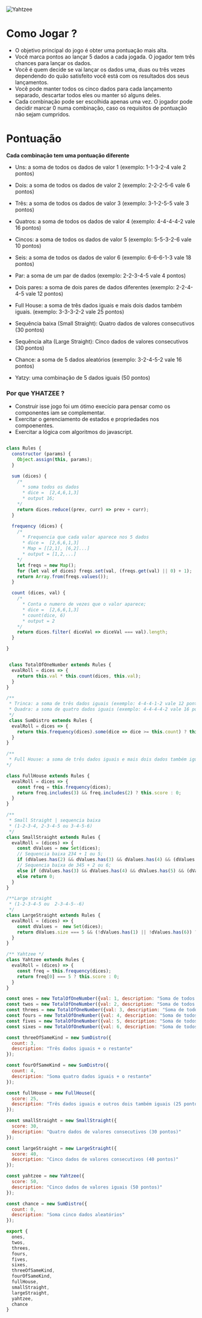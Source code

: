 
![Yahtzee](https://github.com/JeanFragaJS/yahtzee-game/blob/master/assets/yahtzee-wide.png?raw=true)

# Como Jogar ? 

- O objetivo principal do jogo é obter uma pontuação mais alta.
- Você marca pontos ao lançar 5 dados a cada jogada. O jogador tem três chances para lançar os dados.
- Você é quem decide se vai lançar os dados uma, duas ou três vezes dependendo do quão satisfeito você está com os resultados dos seus lançamentos.
- Você pode manter todos os cinco dados para cada lançamento separado, descartar todos eles ou manter só alguns deles.
- Cada combinação pode ser escolhida apenas uma vez. O jogador pode decidir marcar 0 numa combinação, caso os requisitos de pontuação não sejam cumpridos.

# Pontuação

**Cada combinação tem uma pontuação diferente**

- Uns: a soma de todos os dados de valor 1 (exemplo: 1-1-3-2-4 vale 2 pontos)
- Dois: a soma de todos os dados de valor 2 (exemplo: 2-2-2-5-6 vale 6 pontos) 
- Três: a soma de todos os dados de valor 3 (exemplo: 3-1-2-5-5 vale 3 pontos)
- Quatros: a soma de todos os dados de valor 4 (exemplo: 4-4-4-4-2 vale 16 pontos)
- Cincos: a soma de todos os dados de valor 5 (exemplo: 5-5-3-2-6 vale 10 pontos)
- Seis: a soma de todos os dados de valor 6 (exemplo: 6-6-6-1-3 vale 18 pontos)

- Par: a soma de um par de dados (exemplo: 2-2-3-4-5 vale 4 pontos)
- Dois pares: a soma de dois pares de dados diferentes (exemplo: 2-2-4-4-5 vale 12 pontos)
- Full House: a soma de três dados iguais e mais dois dados também iguais. (exemplo: 3-3-3-2-2 vale 25 pontos)
- Sequência baixa (Small Straight): Quatro dados de valores consecutivos (30 pontos)
- Sequência alta (Large Straight): Cinco dados de valores consecutivos (30 pontos)
- Chance: a soma de 5 dados aleatórios (exemplo: 3-2-4-5-2 vale 16 pontos)
- Yatzy: uma combinação de 5 dados iguais (50 pontos)

### Por que YHATZEE ? 

- Construir isse jogo foi um ótimo execício para pensar como os componentes iam se complementar.
- Exercitar o gerenciamento de estados e propriedades nos compoenentes. 
- Exercitar a lógica com algoritmos do javascript.

```JavaScript

class Rules {
  constructor (params) {
    Object.assign(this, params);
  }

  sum (dices) {
    /* 
      * soma todos os dados
      * dice =  [2,4,6,1,3]
      * output 16;
    */  
    return dices.reduce((prev, curr) => prev + curr); 
  }

  frequency (dices) {
    /* 
      * Frequencia que cada valor aparece nos 5 dados
      * dice =  [2,6,6,1,3]
      * Map = [[2,1], [6,2]...]
      * output = [1,2,...]
    */ 
    let freqs = new Map();
    for (let val of dices) freqs.set(val, (freqs.get(val) || 0) + 1);
    return Array.from(freqs.values()); 
  }

  count (dices, val) {
    /* 
      * Conta o numero de vezes que o valor aparece; 
      * dice =  [2,6,6,1,3]
      * count(dice, 6)
      * output = 2
    */ 
    return dices.filter( diceVal => diceVal === val).length;
  }

}


 class TotalOfOneNumber extends Rules {
  evalRoll = dices => {
    return this.val * this.count(dices, this.val); 
  }
}

/**
 * Trinca: a soma de três dados iguais (exemplo: 4-4-4-1-2 vale 12 pontos)
 * Quadra: a soma de quatro dados iguais (exemplo: 4-4-4-4-2 vale 16 pontos)
 */
 class SumDistro extends Rules {
  evalRoll = dices => {
    return this.frequency(dices).some(dice => dice >= this.count) ? this.sum(dices) : 0; 
  }
}

/**
 * Full House: a soma de três dados iguais e mais dois dados também iguais. (exemplo: 3-3-3-2-2 vale 13 pontos)
*/

class FullHouse extends Rules {
  evalRoll = dices => {
    const freq = this.frequency(dices);
    return freq.includes(3) && freq.includes(2) ? this.score : 0;
  }
}

/**
 * Small Straight | sequencia baixa 
 * (1-2-3-4, 2-3-4-5 ou 3-4-5-6)
 */
class SmallStraight extends Rules {
  evalRoll = (dices) => {
    const dValues = new Set(dices);
    // Sequencia baixa 234 + 1 ou 5; 
    if (dValues.has(2) && dValues.has(3) && dValues.has(4) && (dValues.has(1) || dValues.has(5)) ) return this.score;
    // Sequencia baixa de 345 + 2 ou 6; 
    else if (dValues.has(3) && dValues.has(4) && dValues.has(5) && (dValues.has(2) || dValues.has(6)) ) return this.score;
    else return 0;
  }
}

/**Large straight
 * (1-2-3-4-5 ou  2-3-4-5--6)
 */
class LargeStraight extends Rules {
  evalRoll = (dices) => {
    const dValues =  new Set(dices);
    return dValues.size === 5 && (!dValues.has(1) || !dValues.has(6)) ? this.score : 0;
  }
}

/** Yahtzee */
class Yahtzee extends Rules {
  evalRoll = (dices) => {
    const freq = this.frequency(dices);
    return freq[0] === 5 ? this.score : 0; 
  }
}

const ones = new TotalOfOneNumber({val: 1, description: "Soma de todos os dados de valor 1"});
const twos = new TotalOfOneNumber({val: 2, description: "Soma de todos os dados de valor 2"});
const threes = new TotalOfOneNumber({val: 3, description: "Soma de todos os dados de valor 3"});
const fours = new TotalOfOneNumber({val: 4, description: "Soma de todos os dados de valor 4"});
const fives = new TotalOfOneNumber({val: 5, description: "Soma de todos os dados de valor 5"});
const sixes = new TotalOfOneNumber({val: 6, description: "Soma de todos os dados de valor 6"});

const threeOfSameKind = new SumDistro({
  count: 3,
  description: "Três dados iguais + o restante"
});

const fourOfSameKind = new SumDistro({
  count: 4, 
  description: "Soma quatro dados iguais + o restante"
});

const fullHouse = new FullHouse({
  score: 25,
  description: "Três dados iguais e outros dois também iguais (25 pontos)"
});

const smallStraight = new SmallStraight({
  score: 30,
  description: "Quatro dados de valores consecutivos (30 pontos)"
});

const largeStraight = new LargeStraight({
  score: 40,
  description: "Cinco dados de valores consecutivos (40 pontos)"
});

const yahtzee = new Yahtzee({
  score: 50,
  description: "Cinco dados de valores iguais (50 pontos)"
});

const chance = new SumDistro({ 
  count: 0, 
  description: "Soma cinco dados aleatórios"
});

export {
  ones,
  twos,
  threes,
  fours,
  fives,
  sixes,
  threeOfSameKind,
  fourOfSameKind,
  fullHouse,
  smallStraight,
  largeStraight,
  yahtzee,
  chance
}
```
